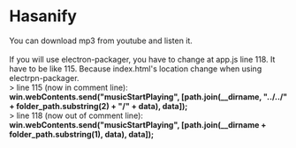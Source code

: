 # Hasanify
You can download mp3 from youtube and listen it.
<br>
<br>
If you will use electron-packager, you have to change at app.js line 118. It have to be like 115. Because index.html's location change when using electrpn-packager.
<br>
&GT; line 115 (now in comment line): <b>win.webContents.send("musicStartPlaying", [path.join(__dirname, "../../" + folder_path.substring(2) + "/" + data), data]);</b>
<br>
&GT; line 118 (now out of comment line): <b>win.webContents.send("musicStartPlaying", [path.join(__dirname + folder_path.substring(1), data), data]);</b>
